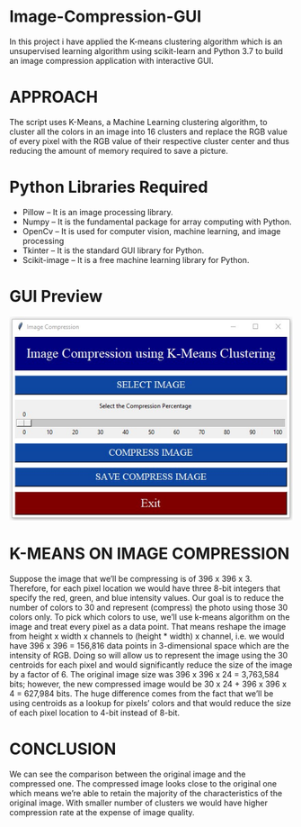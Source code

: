 # Image-Compression-GUI
In this project i have applied the K-means clustering algorithm which is an unsupervised learning algorithm using scikit-learn and Python 3.7 to build an image compression application with interactive GUI.

# APPROACH
The script uses K-Means, a Machine Learning clustering algorithm, to cluster all the colors in an image into 16 clusters and replace the RGB value of every pixel with the RGB value of their respective cluster center and thus reducing the amount of memory required to save a picture.

# Python Libraries Required
*	Pillow – It is an image processing library.
*	Numpy – It is the fundamental package for array computing with Python.
*	OpenCv – It is used for computer vision, machine learning, and image processing
*	Tkinter – It is the standard GUI library for Python.
*	Scikit-image – It is a free machine learning library for Python.

# GUI Preview
<img src='GUI.jpg'>

# K-MEANS ON IMAGE COMPRESSION
Suppose the image that we’ll be compressing is of 396 x 396 x 3. Therefore, for each pixel location we would have three 8-bit integers that specify the red, green, and blue intensity values. 
Our goal is to reduce the number of colors to 30 and represent (compress) the photo using those 30 colors only. To pick which colors to use, we’ll use k-means algorithm on the image and treat every pixel as a data point. That means reshape the image from height x width x channels to (height * width) x channel, i.e. we would have 396 x 396 = 156,816 data points in 3-dimensional space which are the intensity of RGB. Doing so will allow us to represent the image using the 30 centroids for each pixel and would significantly reduce the size of the image by a factor of 6. The original image size was 396 x 396 x 24 = 3,763,584 bits; however, the new compressed image would be 30 x 24 + 396 x 396 x 4 = 627,984 bits.
The huge difference comes from the fact that we’ll be using centroids as a lookup for pixels’ colors and that would reduce the size of each pixel location to 4-bit instead of 8-bit.

# CONCLUSION
We can see the comparison between the original image and the compressed one. The compressed image looks close to the original one which means we’re able to retain the majority of the characteristics of the original image. With smaller number of clusters we would have higher compression rate at the expense of image quality. 
